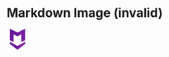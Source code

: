 # Markdown Image (invalid)

![alt text](https://github.com/adam-p/markdown-here/raw/master/src/common/images/icon48.png "Logo Title Text 1")
